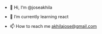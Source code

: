 - 👋 Hi, I’m @joseakhila

- 🌱 I’m currently learning react

- 📫 How to reach me akhilajose@gmail.com

<!---
joseakhila/joseakhila is a ✨ special ✨ repository because its `README.md` (this file) appears on your GitHub profile.
You can click the Preview link to take a look at your changes.
--->
